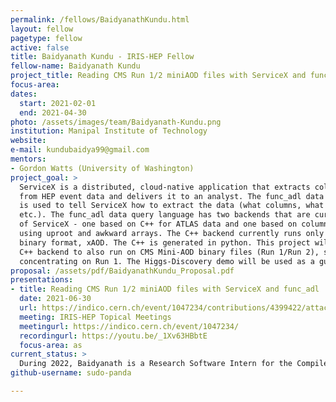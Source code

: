 ```yaml
---
permalink: /fellows/BaidyanathKundu.html
layout: fellow
pagetype: fellow
active: false
title: Baidyanath Kundu - IRIS-HEP Fellow
fellow-name: Baidyanath Kundu
project_title: Reading CMS Run 1/2 miniAOD files with ServiceX and func_adl
focus-area:
dates:
  start: 2021-02-01
  end: 2021-04-30
photo: /assets/images/team/Baidyanath-Kundu.png
institution: Manipal Institute of Technology
website:
e-mail: kundubaidya99@gmail.com
mentors:
- Gordon Watts (University of Washington)
project_goal: >
  ServiceX is a distributed, cloud-native application that extracts columnar data
  from HEP event data and delivers it to an analyst. The func_adl data query language
  is used to tell ServiceX how to extract the data (what columns, what simple cuts,
  etc.). The func_adl data query language has two backends that are currently part
  of ServiceX - one based on C++ for ATLAS data and one based on columnar processing
  using uproot and awkward arrays. The C++ backend currently runs only on the ATLAS
  binary format, xAOD. The C++ is generated in python. This project will modify the
  C++ backend to also run on CMS Mini-AOD binary files (Run 1/Run 2), starting by
  concentrating on Run 1. The Higgs-Discovery demo will be used as a guide.
proposal: /assets/pdf/BaidyanathKundu_Proposal.pdf
presentations:
- title: Reading CMS Run 1/2 miniAOD files with ServiceX and func_adl
  date: 2021-06-30
  url: https://indico.cern.ch/event/1047234/contributions/4399422/attachments/2272577/3859884/IRIS-HEP%20Fellows%20Talk.pdf
  meeting: IRIS-HEP Topical Meetings
  meetingurl: https://indico.cern.ch/event/1047234/
  recordingurl: https://youtu.be/_1Xv63HBbtE
  focus-area: as
current_status: >
  During 2022, Baidyanath is a Research Software Intern for the Compiler Research project (https://compiler-research.org) and CERN SFT (at CERN in Geneva, Switzerland)
github-username: sudo-panda

---
```

